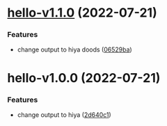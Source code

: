 # [hello-v1.1.0](https://github.com/justinawrey/release-poc/compare/hello-v1.0.0...hello-v1.1.0) (2022-07-21)


### Features

* change output to hiya doods ([06529ba](https://github.com/justinawrey/release-poc/commit/06529ba17dd6fbbaf3247ea4c8c5f5fbfd9bb58d))

# hello-v1.0.0 (2022-07-21)


### Features

* change output to hiya ([2d640c1](https://github.com/justinawrey/release-poc/commit/2d640c162278aa884ebb446a0d86cfde415e4e2a))

